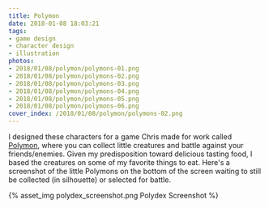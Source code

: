 ```yaml
---
title: Polymon
date: 2018-01-08 18:03:21
tags:
- game design
- character design
- illustration
photos:
- 2018/01/08/polymon/polymons-01.png
- 2018/01/08/polymon/polymons-02.png
- 2018/01/08/polymon/polymons-03.png
- 2018/01/08/polymon/polymons-04.png
- 2018/01/08/polymon/polymons-05.png
- 2018/01/08/polymon/polymons-06.png
cover_index: /2018/01/08/polymon/polymons-02.png
---
```


I designed these characters for a game Chris made for work called [Polymon](https://polymon.polymer-project.org/), where you can collect little creatures and battle against your friends/enemies. Given my predisposition toward delicious tasting food, I based the creatures on some of my favorite things to eat. Here's a screenshot of the little Polymons on the bottom of the screen waiting to still be collected (in silhouette) or selected for battle.

{% asset_img polydex_screenshot.png Polydex Screenshot %}
